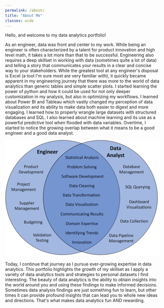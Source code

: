```yaml
---
permalink: /about/
title: "About Me"
classes: wide
---
```


Hello, and welcome to my data analytics portfolio!

As an engineer, data was front and center to my work. While being an engineer is often characterized by a talent for product innovation and high level math, it takes a lot more than that to be successful. Engineering also requires a deep skillset in working with data (sometimes quite a lot of data) and telling a story that communicates your results in a clear and concise way to your stakeholders. While the greatest tool at any engineer's disposal is Excel (a tool I'm sure most are very familiar with), it quickly became apparent in my engineering journey that there was more to the world of data analytics than generic tables and simple scatter plots. I started learning the power of python and how it could be used for not only deeper customization in my analysis, but also in optimizing my workflows. I learned about Power BI and Tableau which vastly changed my perception of data visualization and its ability to make data both easier to digest and more engaging. I learned how to properly wrangle large datasets with structured databases and SQL. I also learned about machine learning and its use as a powerful predictive tool when flooded with data variables. Overtime, I started to notice the growing overlap between what it means to be a good engineer and a good data analyst.


![png](/assets/images/Venn_Diagram.png)


Today, I continue that journey as I pursue ever-growing expertise in data analytics. This portfolio highlights the growth of my skillset as I apply a variety of data analytics tools and strategies to personal datasets I find interesting. The beauty of data analytics is the ability to obtain insights into the world around you and using these findings to make informed decisions. Sometimes data analysis findings are just something fun to learn, but other times it can provide profound insights that can lead you to whole new ideas and directions. That's what makes data analytics fun AND rewarding.
